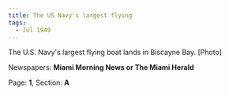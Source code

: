 ```yaml
---  
title: The US Navy's largest flying  
tags:  
  - Jul 1949  
---  
```

  
The U.S. Navy's largest flying boat lands in Biscayne Bay. [Photo]  
  
Newspapers: **Miami Morning News or The Miami Herald**  
  
Page: **1**, Section: **A** 
